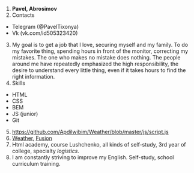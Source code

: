 1. **Pavel, Abrosimov**
2. Contacts
 * Telegram (@PavelTixonya)
 * Vk (vk.com/id505323420)
3. My goal is to get a job that I love, securing myself and my family.
To do my favorite thing, spending hours in front of the monitor, correcting my mistakes. 
The one who makes no mistake does nothing. The people around me have repeatedly emphasized the high responsibility, the desire to understand every little thing, even if it takes hours to find the right information.
4. Skills
 * HTML
 * CSS
 * BEM
 * JS (junior)
 * Git
5. https://github.com/Apdilwibim/Weather/blob/master/js/script.js
6. [Weather](https://apdilwibim.github.io/Weather/), [Fusion](https://apdilwibim.github.io/Fusion/)
7. Html academy, course Lushchenko, all kinds of self-study, 3rd year of college, specialty *logistics*.
8. I am constantly striving to improve my English. Self-study, school curriculum training.
